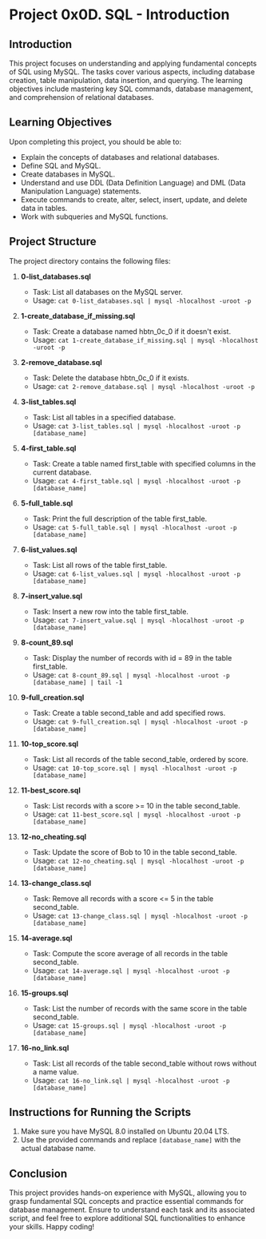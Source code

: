 # Project 0x0D. SQL - Introduction

## Introduction

This project focuses on understanding and applying fundamental concepts of SQL using MySQL. The tasks cover various aspects, including database creation, table manipulation, data insertion, and querying. The learning objectives include mastering key SQL commands, database management, and comprehension of relational databases.

## Learning Objectives

Upon completing this project, you should be able to:

- Explain the concepts of databases and relational databases.
- Define SQL and MySQL.
- Create databases in MySQL.
- Understand and use DDL (Data Definition Language) and DML (Data Manipulation Language) statements.
- Execute commands to create, alter, select, insert, update, and delete data in tables.
- Work with subqueries and MySQL functions.

## Project Structure

The project directory contains the following files:

1. **0-list_databases.sql**
   - Task: List all databases on the MySQL server.
   - Usage: `cat 0-list_databases.sql | mysql -hlocalhost -uroot -p`

2. **1-create_database_if_missing.sql**
   - Task: Create a database named hbtn_0c_0 if it doesn't exist.
   - Usage: `cat 1-create_database_if_missing.sql | mysql -hlocalhost -uroot -p`

3. **2-remove_database.sql**
   - Task: Delete the database hbtn_0c_0 if it exists.
   - Usage: `cat 2-remove_database.sql | mysql -hlocalhost -uroot -p`

4. **3-list_tables.sql**
   - Task: List all tables in a specified database.
   - Usage: `cat 3-list_tables.sql | mysql -hlocalhost -uroot -p [database_name]`

5. **4-first_table.sql**
   - Task: Create a table named first_table with specified columns in the current database.
   - Usage: `cat 4-first_table.sql | mysql -hlocalhost -uroot -p [database_name]`

6. **5-full_table.sql**
   - Task: Print the full description of the table first_table.
   - Usage: `cat 5-full_table.sql | mysql -hlocalhost -uroot -p [database_name]`

7. **6-list_values.sql**
   - Task: List all rows of the table first_table.
   - Usage: `cat 6-list_values.sql | mysql -hlocalhost -uroot -p [database_name]`

8. **7-insert_value.sql**
   - Task: Insert a new row into the table first_table.
   - Usage: `cat 7-insert_value.sql | mysql -hlocalhost -uroot -p [database_name]`

9. **8-count_89.sql**
   - Task: Display the number of records with id = 89 in the table first_table.
   - Usage: `cat 8-count_89.sql | mysql -hlocalhost -uroot -p [database_name] | tail -1`

10. **9-full_creation.sql**
    - Task: Create a table second_table and add specified rows.
    - Usage: `cat 9-full_creation.sql | mysql -hlocalhost -uroot -p [database_name]`

11. **10-top_score.sql**
    - Task: List all records of the table second_table, ordered by score.
    - Usage: `cat 10-top_score.sql | mysql -hlocalhost -uroot -p [database_name]`

12. **11-best_score.sql**
    - Task: List records with a score >= 10 in the table second_table.
    - Usage: `cat 11-best_score.sql | mysql -hlocalhost -uroot -p [database_name]`

13. **12-no_cheating.sql**
    - Task: Update the score of Bob to 10 in the table second_table.
    - Usage: `cat 12-no_cheating.sql | mysql -hlocalhost -uroot -p [database_name]`

14. **13-change_class.sql**
    - Task: Remove all records with a score <= 5 in the table second_table.
    - Usage: `cat 13-change_class.sql | mysql -hlocalhost -uroot -p [database_name]`

15. **14-average.sql**
    - Task: Compute the score average of all records in the table second_table.
    - Usage: `cat 14-average.sql | mysql -hlocalhost -uroot -p [database_name]`

16. **15-groups.sql**
    - Task: List the number of records with the same score in the table second_table.
    - Usage: `cat 15-groups.sql | mysql -hlocalhost -uroot -p [database_name]`

17. **16-no_link.sql**
    - Task: List all records of the table second_table without rows without a name value.
    - Usage: `cat 16-no_link.sql | mysql -hlocalhost -uroot -p [database_name]`

## Instructions for Running the Scripts

1. Make sure you have MySQL 8.0 installed on Ubuntu 20.04 LTS.
2. Use the provided commands and replace `[database_name]` with the actual database name.

## Conclusion

This project provides hands-on experience with MySQL, allowing you to grasp fundamental SQL concepts and practice essential commands for database management. Ensure to understand each task and its associated script, and feel free to explore additional SQL functionalities to enhance your skills. Happy coding!
